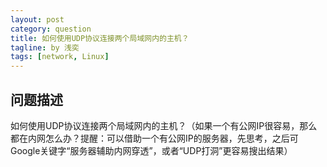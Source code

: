 ```yaml
---
layout: post
category: question
title: 如何使用UDP协议连接两个局域网内的主机？
tagline: by 浅奕
tags: [network, Linux]
---
```


## 问题描述

如何使用UDP协议连接两个局域网内的主机？（如果一个有公网IP很容易，那么都在内网怎么办？提醒：可以借助一个有公网IP的服务器，先思考，之后可Google关键字“服务器辅助内网穿透”，或者“UDP打洞”更容易搜出结果）
